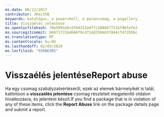```yaml
---
ms.date: 06/12/2017
contributor: JKeithB
keywords: katalógus, a powershell, a parancsmag, a psgallery
title: Visszaélés jelentése
ms.openlocfilehash: 70e599a26c6f04312ed7fc188047721bf96fefe2
ms.sourcegitcommit: b6871f21bd666f9cd71dd336bb3f844cf472b56c
ms.translationtype: MT
ms.contentlocale: hu-HU
ms.lasthandoff: 02/03/2019
ms.locfileid: "55686305"
---
```

# <a name="report-abuse"></a><span data-ttu-id="9af11-103">Visszaélés jelentése</span><span class="sxs-lookup"><span data-stu-id="9af11-103">Report abuse</span></span>

<span data-ttu-id="9af11-104">Ha egy csomag szabályzatsértéséről, ezek az elemek bármelyikét is talál, kattintson a **visszaélés jelentése** csomag részleteit megjelenítő oldalon hivatkozásra, és jelentést készít.</span><span class="sxs-lookup"><span data-stu-id="9af11-104">If you find a package that is in violation of any of these items, click the **Report Abuse** link on the package details page and submit a report.</span></span>
